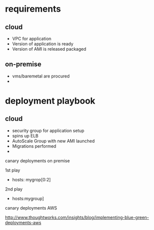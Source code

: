 # requirements

## cloud

* VPC for application
* Version of application is ready
* Version of AMI is released packaged

## on-premise

* vms/baremetal are procured
* 

# deployment playbook

## cloud

* security group for application setup
* spins up ELB
* AutoScale Group with new AMI launched
* Migrations performed
*



canary deployments on premise


1st play

- hosts: mygrop[0:2]


2nd play

- hosts:mygroup]


canary deployments AWS

http://www.thoughtworks.com/insights/blog/implementing-blue-green-deployments-aws